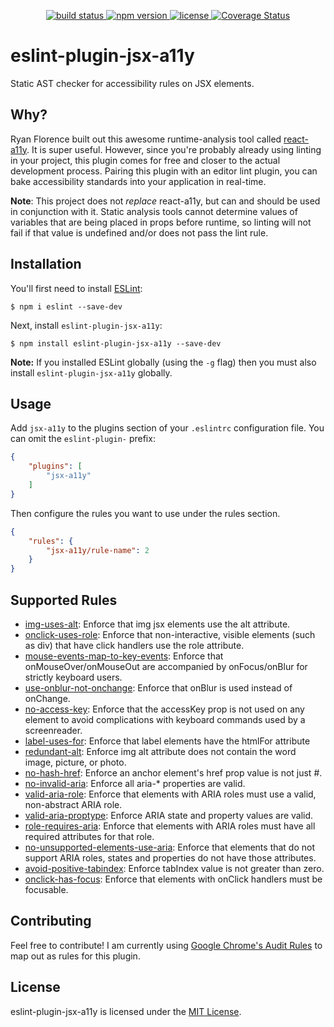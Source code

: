 <p align="center">
  <a href="https://travis-ci.org/evcohen/eslint-plugin-jsx-a11y">
    <img src="https://api.travis-ci.org/evcohen/eslint-plugin-jsx-a11y.svg?branch=master"
         alt="build status">
  </a>
  <a href="https://npmjs.org/package/eslint-plugin-jsx-a11y">
    <img src="https://img.shields.io/npm/v/eslint-plugin-jsx-a11y.svg"
         alt="npm version">
  </a>
  <a href="https://github.com/evcohen/eslint-plugin-jsx-a11y/blob/master/LICENSE.md">
    <img src="https://img.shields.io/npm/l/eslint-plugin-jsx-a11y.svg"
         alt="license">
  </a>
  <a href='https://coveralls.io/github/evcohen/eslint-plugin-jsx-a11y?branch=master'>
    <img src='https://coveralls.io/repos/github/evcohen/eslint-plugin-jsx-a11y/badge.svg?branch=master' alt='Coverage Status' />
  </a>
</p>

# eslint-plugin-jsx-a11y

Static AST checker for accessibility rules on JSX elements.

## Why?
Ryan Florence built out this awesome runtime-analysis tool called [react-a11y](https://github.com/reactjs/react-a11y). It is super useful. However, since you're probably already using linting in your project, this plugin comes for free and closer to the actual development process. Pairing this plugin with an editor lint plugin, you can bake accessibility standards into your application in real-time.

**Note**: This project does not *replace* react-a11y, but can and should be used in conjunction with it. Static analysis tools cannot determine values of variables that are being placed in props before runtime, so linting will not fail if that value is undefined and/or does not pass the lint rule.

## Installation

You'll first need to install [ESLint](http://eslint.org):

```
$ npm i eslint --save-dev
```

Next, install `eslint-plugin-jsx-a11y`:

```
$ npm install eslint-plugin-jsx-a11y --save-dev
```

**Note:** If you installed ESLint globally (using the `-g` flag) then you must also install `eslint-plugin-jsx-a11y` globally.

## Usage

Add `jsx-a11y` to the plugins section of your `.eslintrc` configuration file. You can omit the `eslint-plugin-` prefix:

```json
{
    "plugins": [
        "jsx-a11y"
    ]
}
```


Then configure the rules you want to use under the rules section.

```json
{
    "rules": {
        "jsx-a11y/rule-name": 2
    }
}
```

## Supported Rules

- [img-uses-alt](docs/rules/img-uses-alt.md): Enforce that img jsx elements use the alt attribute.
- [onclick-uses-role](docs/rules/onclick-uses-role.md): Enforce that non-interactive, visible elements (such as div) that have click handlers use the role attribute.
- [mouse-events-map-to-key-events](docs/rules/mouse-events-map-to-key-events.md): Enforce that onMouseOver/onMouseOut are accompanied by onFocus/onBlur for strictly keyboard users.
- [use-onblur-not-onchange](docs/rules/use-onblur-not-onchange.md): Enforce that onBlur is used instead of onChange.
- [no-access-key](docs/rules/no-access-key.md): Enforce that the accessKey prop is not used on any element to avoid complications with keyboard commands used by a screenreader.
- [label-uses-for](docs/rules/label-uses-for.md): Enforce that label elements have the htmlFor attribute
- [redundant-alt](docs/rules/redundant-alt.md): Enforce img alt attribute does not contain the word image, picture, or photo.
- [no-hash-href](docs/rules/no-hash-href.md): Enforce an anchor element's href prop value is not just #.
- [no-invalid-aria](docs/rules/no-invalid-aria.md): Enforce all aria-* properties are valid.
- [valid-aria-role](docs/rules/valid-aria-role.md): Enforce that elements with ARIA roles must use a valid, non-abstract ARIA role.
- [valid-aria-proptype](docs/rules/valid-aria-proptype.md): Enforce ARIA state and property values are valid.
- [role-requires-aria](docs/rules/role-requires-aria.md): Enforce that elements with ARIA roles must have all required attributes for that role.
- [no-unsupported-elements-use-aria](docs/rules/no-unsupported-elements-use-aria.md): Enforce that elements that do not support ARIA roles, states and properties do not have those attributes.
- [avoid-positive-tabindex](docs/rules/avoid-positive-tabindex.md): Enforce tabIndex value is not greater than zero.
- [onclick-has-focus](docs/rules/onclick-has-focus.md): Enforce that elements with onClick handlers must be focusable.

## Contributing
Feel free to contribute! I am currently using [Google Chrome's Audit Rules](https://github.com/GoogleChrome/accessibility-developer-tools/wiki/Audit-Rules) to map out as rules for this plugin.

## License

eslint-plugin-jsx-a11y is licensed under the [MIT License](LICENSE.md).

